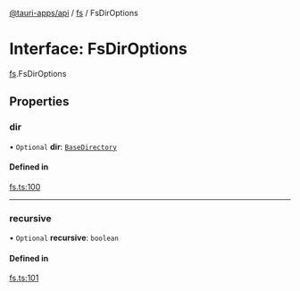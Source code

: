 [@tauri-apps/api](../README.md) / [fs](../modules/fs.md) / FsDirOptions

# Interface: FsDirOptions

[fs](../modules/fs.md).FsDirOptions

## Properties

### dir

• `Optional` **dir**: [`BaseDirectory`](../enums/fs.BaseDirectory.md)

#### Defined in

[fs.ts:100](https://github.com/tauri-apps/tauri/blob/fbb9017/tooling/api/src/fs.ts#L100)

___

### recursive

• `Optional` **recursive**: `boolean`

#### Defined in

[fs.ts:101](https://github.com/tauri-apps/tauri/blob/fbb9017/tooling/api/src/fs.ts#L101)
